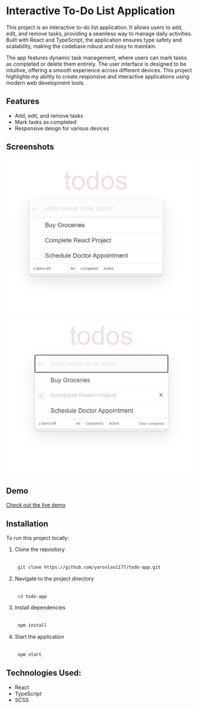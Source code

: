 # Interactive To-Do List Application

This project is an interactive to-do list application. It allows users to add, edit, and remove tasks, providing a seamless way to manage daily activities. Built with React and TypeScript, the application ensures type safety and scalability, making the codebase robust and easy to maintain.

The app features dynamic task management, where users can mark tasks as completed or delete them entirely. The user interface is designed to be intuitive, offering a smooth experience across different devices. This project highlights my ability to create responsive and interactive applications using modern web development tools.

## Features

- Add, edit, and remove tasks
- Mark tasks as completed
- Responsive design for various devices

## Screenshots

![Screenshot 1](./screenshots/scrin1.png)
![Screenshot 2](./screenshots/scrin2.png)

## Demo

[Check out the live demo](https://yaroslav1177.github.io/todo-app/)

## Installation

To run this project locally:

1. Clone the repository
   ```bash

    git clone https://github.com/yaroslav1177/todo-app.git

2. Navigate to the project directory
   ```bash

    cd todo-app

3. Install dependencies
   ```bash

    npm install

4. Start the application
   ```bash
   
    npm start

## Technologies Used:

  - React
  - TypeScript
  - SCSS

